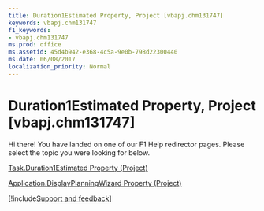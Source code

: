 ```yaml
---
title: Duration1Estimated Property, Project [vbapj.chm131747]
keywords: vbapj.chm131747
f1_keywords:
- vbapj.chm131747
ms.prod: office
ms.assetid: 45d4b942-e368-4c5a-9e0b-798d22300440
ms.date: 06/08/2017
localization_priority: Normal
---
```



# Duration1Estimated Property, Project [vbapj.chm131747]

Hi there! You have landed on one of our F1 Help redirector pages. Please select the topic you were looking for below.

[Task.Duration1Estimated Property (Project)](http://msdn.microsoft.com/library/0cc3bf08-1723-3154-1831-a74e0e6b9273%28Office.15%29.aspx)

[Application.DisplayPlanningWizard Property (Project)](http://msdn.microsoft.com/library/eac1ac6f-8d2d-6c4a-fe7c-fadab773a624%28Office.15%29.aspx)

[!include[Support and feedback](~/includes/feedback-boilerplate.md)]